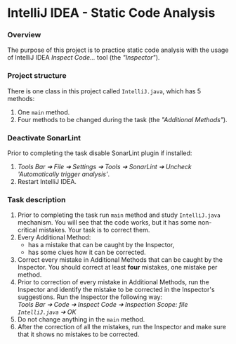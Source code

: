 # IntelliJ IDEA - Static Code Analysis

### Overview
The purpose of this project is to practice static code analysis with the usage of IntelliJ IDEA _Inspect Code..._ tool (the _"Inspector"_).

### Project structure
There is one class in this project called `IntelliJ.java`, which has 5 methods:
1. One `main` method.
2. Four methods to be changed during the task (the _"Additional Methods"_).

### Deactivate SonarLint
Prior to completing the task disable SonarLint plugin if installed:
1. _Tools Bar ➔ File ➔ Settings ➔ Tools ➔ SonarLint ➔ Uncheck 'Automatically trigger analysis'_.
2. Restart IntelliJ IDEA.

### Task description
1. Prior to completing the task run `main` method and study `IntelliJ.java` mechanism. You will see that the code works, but it has some non-critical mistakes. Your task is to correct them. 
2. Every Additional Method:
   - has a mistake that can be caught by the Inspector,
   - has some clues how it can be corrected.
3. Correct every mistake in Additional Methods that can be caught by the Inspector. You should correct at least **four** mistakes, one mistake per method.
4. Prior to correction of every mistake in Additional Methods, run the Inspector and identify the mistake to be corrected in the Inspector's suggestions. Run the Inspector the following way:<br>
_Tools Bar ➔ Code ➔ Inspect Code ➔ Inspection Scope: file `IntelliJ.java` ➔ OK_
5. Do not change anything in the `main` method.
6. After the correction of all the mistakes, run the Inspector and make sure that it shows no mistakes to be corrected. 
